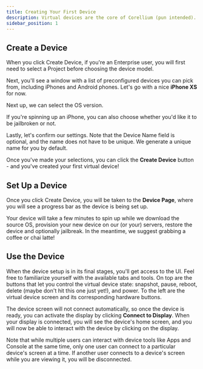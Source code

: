 ```yaml
---
title: Creating Your First Device
description: Virtual devices are the core of Corellium (pun intended). Here's how to set up, manage, and use devices.
sidebar_position: 1
---
```


## Create a Device

When you click Create Device, if you're an Enterprise user, you will first need to select a Project before choosing the device model.

Next, you'll see a window with a list of preconfigured devices you can pick from, including iPhones and Android phones. Let's go with a nice **iPhone XS** for now.

Next up, we can select the OS version.

If you're spinning up an iPhone, you can also choose whether you'd like it to be jailbroken or not.

Lastly, let's confirm our settings. Note that the Device Name field is optional, and the name does not have to be unique. We generate a unique name for you by default.

Once you've made your selections, you can click the **Create Device** button - and you've created your first virtual device!

## Set Up a Device

Once you click Create Device, you will be taken to the **Device Page**, where you will see a progress bar as the device is being set up.

Your device will take a few minutes to spin up while we download the source OS, provision your new device on our (or your) servers, restore the device and optionally jailbreak. In the meantime, we suggest grabbing a coffee or chai latte!

## Use the Device

When the device setup is in its final stages, you'll get access to the UI. Feel free to familiarize yourself with the available tabs and tools. On top are the buttons that let you control the virtual device state: snapshot, pause, reboot, delete (maybe don't hit this one just yet!), and power. To the left are the virtual device screen and its corresponding hardware buttons.

The device screen will not connect automatically, so once the device is ready, you can activate the display by clicking **Connect to Display**. When your display is connected, you will see the device's home screen, and you will now be able to interact with the device by clicking on the display.

Note that while multiple users can interact with device tools like Apps and Console at the same time, only one user can connect to a particular device's screen at a time. If another user connects to a device's screen while you are viewing it, you will be disconnected.
